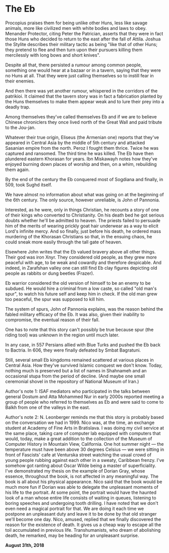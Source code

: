 # The Eb

Procopius praises them for being unlike other Huns, less like savage animals, more like civilized men with white bodies and laws to obey. Menander Protector, citing Peter the Patrician, asserts that they were in fact those Huns who decided to return to the east after the fall of Attila. Joshua the Stylite describes their military tactic as being "like that of other Huns; they pretend to flee and then turn upon their pursuers killing them mercilessly with long bows and short knives".

Despite all that, there persisted a rumour among common people, something one would hear at a bazaar or in a tavern, saying that they were no Huns at all. That they were just calling themselves so to instill fear in their enemies.

And then there was yet another rumour, whispered in the corridors of the patrikioi. It claimed that the tavern story was in fact a fabrication planted by the Huns themselves to make them appear weak and to lure their prey into a deadly trap.

Among themselves they've called themselves Eb and if we are to believe Chinese chroniclers they once lived north of the Great Wall and paid tribute to the Jou-jan.

Whatever their true origin, Eliseus (the Armenian one) reports that they've appeared in Central Asia by the middle of 5th century and attacked Sasanian empire from the north. Peroz I fought them thrice. Twice he was captured and ransomed. The third time he was killed. The Eb have then plundered eastern Khorasan for years. Ibn Miskawayh notes how they've enjoyed burning down places of worship and then, on a whim, rebuilding them again.

By the end of the century the Eb conquered most of Sogdiana and finally, in 509, took Sughd itself.

We have almost no information about what was going on at the beginning of the 6th century. The only source, however unreliable, is John of Pannonia.

Interested, as he were, only in things Christian, he recounts a story of one of their kings who converted to Christianity. On his death bed he got serious doubts whether he'll be admitted to heaven. The priests failed to persuade him of the merits of wearing prickly goat hair underwear as a way to elicit Lord's infinite mercy. And so finally, just before his death, he ordered mass murdering of the Khorasan Christians so that, in the ensuing chaos, he could sneak more easily through the tall gate of heaven.

Elsewhere John writes that the Eb valued bravery above all other things. Their god was iron Xnyr. They considered old people, as they grew more peaceful with age, to be weak and cowardly and therefore despicable. And indeed, in Zarafshan valley one can still find Eb clay figures depicting old people as rabbits or dung beetles (Frazer).

Eb warrior considered the old version of himself to be an enemy to be subdued. He would hire a criminal from a low caste, so called "old man's spur", to watch his future self and keep him in check. If the old man grew too peaceful, the spur was supposed to kill him.

The system of spurs, John of Pannonia explains, was the reason behind the fabled military efficacy of the Eb. It was also, given their inability to compromise, the eventual reason of their fall.

One has to note that this story can't possibly be true because spur (the riding tool) was unknown in the region until much later.

In any case, in 557 Persians allied with Blue Turks and pushed the Eb back to Bactria. In 606, they were finally defeated by Smbat Bagratuni.

Still, several small Eb kingdoms remained scattered at various places in Central Asia. How they've survived Islamic conquest we don't know. Today, nothing much is preserved but a list of names in Shahnameh and an occasional stupa from the period of decline. (And maybe one small ceremonial shovel in the repository of National Museum of Iran.)

Author's note 1: ISAF mediators who participated in the talks between general Dostum and Atta Mohammed Nur in early 2000s reported meeting a group of people who referred to themselves as Eb and were said to come to Balkh from one of the valleys in the east.

Author's note 2: N. Leonberger reminds me that this story is probably based on the conversation we had in 1999. Nico was, at the time, an exchange student at Academy of Fine Arts in Bratislava. I was doing my civil service at the same place, taking care of computer lab equipped with computers that would, today, make a great addition to the collection of the Museum of Computer History in Mountain View, California. One hot summer night — the temperature must have been above 30 degrees Celsius — we were sitting in front of Fascists' cafe at Venturska street watching the usual crowd of young people rubbing against each other in a sweaty, Caribbean frenzy. I've somehow got ranting about Oscar Wilde being a master of superficiality. I've demonstrated my thesis on the example of Dorian Gray, whose essence, throughout the book, is not affected in any meaningful way. The book is all about his physical appearance. Nico said that the book would be much more fun if Dorian was able to delegate the unpleasant moments of his life to the portrait. At some point, the portrait would have the haunted look of a man whose entire life consists of waiting in queues, listening to boring speeches and undergoing tooth drilling. I have noted that we don't even need a magical portrait for that. We are doing it each time we postpone an unpleasant duty and leave it to be done by that old stranger we'll become one day. Nico, amused, replied that we finally discovered the reason for the existence of death. It gives us a cheap way to escape all the toil accumulated in previous life. Transhumanists, who dream of abolishing death, he remarked, may be heading for an unpleasant surprise.

**August 31th, 2018**